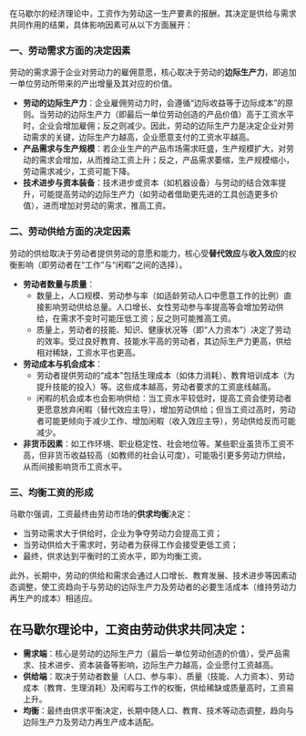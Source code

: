 在马歇尔的经济理论中，工资作为劳动这一生产要素的报酬，其决定是供给与需求共同作用的结果，具体影响因素可从以下方面展开：


### 一、劳动需求方面的决定因素
劳动的需求源于企业对劳动力的雇佣意愿，核心取决于劳动的**边际生产力**，即追加一单位劳动所带来的产出增量及其对应的价值。
- **劳动的边际生产力**：企业雇佣劳动力时，会遵循“边际收益等于边际成本”的原则。当劳动的边际生产力（即最后一单位劳动创造的产品价值）高于工资水平时，企业会增加雇佣；反之则减少。因此，劳动的边际生产力是决定企业对劳动需求的关键，边际生产力越高，企业愿意支付的工资水平越高。
- **产品需求与生产规模**：若企业生产的产品市场需求旺盛，生产规模扩大，对劳动的需求会增加，从而推动工资上升；反之，产品需求萎缩，生产规模缩小，劳动需求减少，工资可能下降。
- **技术进步与资本装备**：技术进步或资本（如机器设备）与劳动的结合效率提升，可能提高劳动的边际生产力（如劳动者借助更先进的工具创造更多价值），进而增加对劳动的需求，推高工资。


### 二、劳动供给方面的决定因素
劳动的供给取决于劳动者提供劳动的意愿和能力，核心受**替代效应**与**收入效应**的权衡影响（即劳动者在“工作”与“闲暇”之间的选择）。
- **劳动者数量与质量**：
  - 数量上，人口规模、劳动参与率（如适龄劳动人口中愿意工作的比例）直接影响劳动供给总量。人口增长、女性劳动参与率提高等会增加劳动供给，在需求不变时可能压低工资；反之则可能推高工资。
  - 质量上，劳动者的技能、知识、健康状况等（即“人力资本”）决定了劳动的效率。受过良好教育、技能水平高的劳动者，其边际生产力更高，供给相对稀缺，工资水平也更高。
- **劳动成本与机会成本**：
  - 劳动者提供劳动的“成本”包括生理成本（如体力消耗）、教育培训成本（为提升技能的投入）等。这些成本越高，劳动者要求的工资底线越高。
  - 闲暇的机会成本也会影响供给：当工资水平较低时，提高工资会使劳动者更愿意放弃闲暇（替代效应主导），增加劳动供给；但当工资过高时，劳动者可能更倾向于减少工作、增加闲暇（收入效应主导），劳动供给反而可能减少。
- **非货币因素**：如工作环境、职业稳定性、社会地位等。某些职业虽货币工资不高，但非货币收益较高（如教师的社会认可度），可能吸引更多劳动力供给，从而间接影响货币工资水平。


### 三、均衡工资的形成
马歇尔强调，工资最终由劳动市场的**供求均衡**决定：
- 当劳动需求大于供给时，企业为争夺劳动力会提高工资；
- 当劳动供给大于需求时，劳动者为获得工作会接受更低工资；
- 最终，供求达到平衡时的工资水平，即为均衡工资。

此外，长期中，劳动的供给和需求会通过人口增长、教育发展、技术进步等因素动态调整，使工资趋向于与劳动的边际生产力及劳动者的必要生活成本（维持劳动力再生产的成本）相适应。


## 在马歇尔理论中，工资由劳动供求共同决定：
- **需求端**：核心是劳动的边际生产力（最后一单位劳动创造的价值），受产品需求、技术进步、资本装备等影响，边际生产力越高，企业愿付工资越高。
- **供给端**：取决于劳动者数量（人口、参与率）、质量（技能、人力资本）、劳动成本（教育、生理消耗）及闲暇与工作的权衡，供给稀缺或质量高时，工资易上升。
- **均衡**：最终由供求平衡决定，长期中随人口、教育、技术等动态调整，趋向与边际生产力及劳动力再生产成本适配。